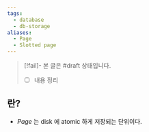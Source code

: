 ```yaml
---
tags:
  - database
  - db-storage
aliases:
  - Page
  - Slotted page
---
```

> [!fail]- 본 글은 #draft 상태입니다.
> - [ ] 내용 정리

## 란?

- *Page* 는 disk 에 atomic 하게 저장되는 단위이다.